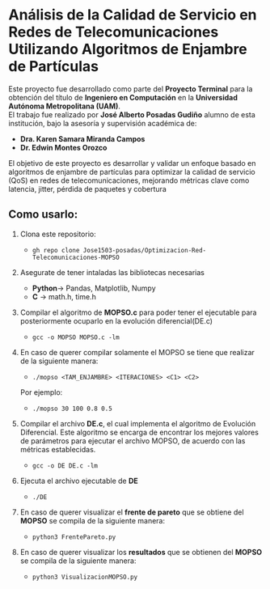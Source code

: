 # Análisis de la Calidad de Servicio en Redes de Telecomunicaciones Utilizando Algoritmos de Enjambre de Partículas
Este proyecto fue desarrollado como parte del **Proyecto Terminal** para la obtención del título de **Ingeniero en Computación** en la **Universidad Autónoma Metropolitana (UAM)**.  
El trabajo fue realizado por **José Alberto Posadas Gudiño** alumno de esta institución, bajo la asesoría y supervisión académica de:
- **Dra. Karen Samara Miranda Campos**  
- **Dr. Edwin Montes Orozco**

El objetivo de este proyecto es desarrollar y validar un enfoque basado en algoritmos de enjambre de partículas para optimizar la calidad de servicio (QoS) en redes de telecomunicaciones, mejorando métricas clave como latencia, jitter, pérdida de paquetes y cobertura

## Como usarlo:

1. Clona este repositorio:

   - `gh repo clone Jose1503-posadas/Optimizacion-Red-Telecomunicaciones-MOPSO`
   
2. Asegurate de tener intaladas las bibliotecas necesarias
   - **Python**-> Pandas, Matplotlib, Numpy
   - **C** -> math.h, time.h

3. Compilar el algoritmo de **MOPSO.c** para poder tener el ejecutable para posteriormente ocuparlo en la evolución diferencial(DE.c)

   - `gcc -o MOPSO MOPSO.c -lm`

4. En caso de querer compilar solamente el MOPSO se tiene que realizar de la siguiente manera:

   - `./mopso <TAM_ENJAMBRE> <ITERACIONES> <C1> <C2>`

   Por ejemplo:

   - `./mopso 30 100 0.8 0.5`
     
5. Compilar el archivo **DE.c**, el cual implementa el algoritmo de Evolución Diferencial. Este algoritmo se encarga de encontrar los mejores valores de parámetros para ejecutar el archivo MOPSO, de acuerdo con las métricas establecidas.

    - `gcc -o DE DE.c -lm`

7. Ejecuta el archivo ejecutable de **DE**
   
    - `./DE`

8. En caso de querer visualizar el **frente de pareto** que se obtiene del **MOPSO** se compila de la siguiente manera:
    - `python3 FrentePareto.py`

9. En caso de querer visualizar los **resultados** que se obtienen del **MOPSO** se compila de la siguiente manera:
    - `python3 VisualizacionMOPSO.py`

